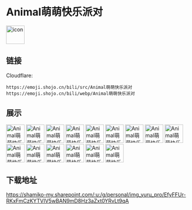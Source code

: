 # Animal萌萌快乐派对
<img src="https://emoji.shojo.cn/bili/src/Animal萌萌快乐派对/icon.png" width="50" height="50" alt="icon">

## 链接
Cloudflare:
```
https://emoji.shojo.cn/bili/src/Animal萌萌快乐派对
https://emoji.shojo.cn/bili/webp/Animal萌萌快乐派对
```
## 展示
<img src="https://emoji.shojo.cn/bili/src/Animal萌萌快乐派对/Animal萌萌快乐派对-弹吉他.png" width="50" height="50" alt="Animal萌萌快乐派对-弹吉他">
<img src="https://emoji.shojo.cn/bili/src/Animal萌萌快乐派对/Animal萌萌快乐派对-粉色音符.png" width="50" height="50" alt="Animal萌萌快乐派对-粉色音符">
<img src="https://emoji.shojo.cn/bili/src/Animal萌萌快乐派对/Animal萌萌快乐派对-蓝色音符.png" width="50" height="50" alt="Animal萌萌快乐派对-蓝色音符">
<img src="https://emoji.shojo.cn/bili/src/Animal萌萌快乐派对/Animal萌萌快乐派对-伴奏.png" width="50" height="50" alt="Animal萌萌快乐派对-伴奏">
<img src="https://emoji.shojo.cn/bili/src/Animal萌萌快乐派对/Animal萌萌快乐派对-蹲.png" width="50" height="50" alt="Animal萌萌快乐派对-蹲">
<img src="https://emoji.shojo.cn/bili/src/Animal萌萌快乐派对/Animal萌萌快乐派对-飞走.png" width="50" height="50" alt="Animal萌萌快乐派对-飞走">
<img src="https://emoji.shojo.cn/bili/src/Animal萌萌快乐派对/Animal萌萌快乐派对-开心.png" width="50" height="50" alt="Animal萌萌快乐派对-开心">
<img src="https://emoji.shojo.cn/bili/src/Animal萌萌快乐派对/Animal萌萌快乐派对-气.png" width="50" height="50" alt="Animal萌萌快乐派对-气">
<img src="https://emoji.shojo.cn/bili/src/Animal萌萌快乐派对/Animal萌萌快乐派对-哭.png" width="50" height="50" alt="Animal萌萌快乐派对-哭">
<img src="https://emoji.shojo.cn/bili/src/Animal萌萌快乐派对/Animal萌萌快乐派对-亲亲.png" width="50" height="50" alt="Animal萌萌快乐派对-亲亲">
<img src="https://emoji.shojo.cn/bili/src/Animal萌萌快乐派对/Animal萌萌快乐派对-晕.png" width="50" height="50" alt="Animal萌萌快乐派对-晕">
<img src="https://emoji.shojo.cn/bili/src/Animal萌萌快乐派对/Animal萌萌快乐派对-困.png" width="50" height="50" alt="Animal萌萌快乐派对-困">
<img src="https://emoji.shojo.cn/bili/src/Animal萌萌快乐派对/Animal萌萌快乐派对-喵喵拳.png" width="50" height="50" alt="Animal萌萌快乐派对-喵喵拳">
<img src="https://emoji.shojo.cn/bili/src/Animal萌萌快乐派对/Animal萌萌快乐派对-撒花.png" width="50" height="50" alt="Animal萌萌快乐派对-撒花">
<img src="https://emoji.shojo.cn/bili/src/Animal萌萌快乐派对/Animal萌萌快乐派对-加倍撒花.png" width="50" height="50" alt="Animal萌萌快乐派对-加倍撒花">

## 下载地址

https://shamiko-my.sharepoint.com/:u:/g/personal/img_yuru_pro/EfyFFUr-RKxFmCzKYTVIV5wBAN9mD8Hz3aZxt0YRvLt9qA